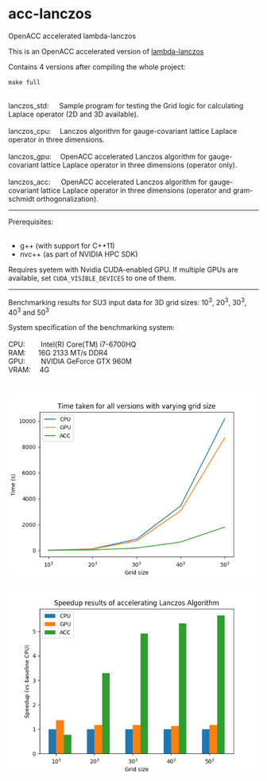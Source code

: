 # acc-lanczos
OpenACC accelerated lambda-lanczos

This is an OpenACC accelerated version of [lambda-lanczos](https://github.com/mrcdr/lambda-lanczos)

Contains 4 versions after compiling the whole project:

```
make full
```

<br />
lanczos_std:&emsp;&ensp;Sample program for testing the Grid logic for calculating Laplace operator (2D and 3D available).<br />
<br />
lanczos_cpu:&emsp; Lanczos algorithm for gauge-covariant lattice Laplace operator in three dimensions.<br />
<br />
lanczos_gpu:&emsp; OpenACC accelerated Lanczos algorithm for gauge-covariant lattice Laplace operator in three dimensions (operator only).<br />
<br />
lanczos_acc:&emsp;&ensp;OpenACC accelerated Lanczos algorithm for gauge-covariant lattice Laplace operator in three dimensions (operator and gram-schmidt orthogonalization).<br />

---

Prerequisites:<br />
<br />
* g++ (with support for C++11)<br />
* nvc++ (as part of NVIDIA HPC SDK)<br />

Requires syetem with Nvidia CUDA-enabled GPU. If multiple GPUs are available, set ```CUDA_VISIBLE_DEVICES``` to one of them.

---
Benchmarking results for SU3 input data for 3D grid sizes: 10<sup>3</sup>, 20<sup>3</sup>, 30<sup>3</sup>, 40<sup>3</sup> and 50<sup>3</sup><br />

System specification of the benchmarking system:<br />
<br />
CPU:&emsp;&ensp;&ensp; Intel(R) Core(TM) i7-6700HQ<br />
RAM:&emsp;&ensp; 16G 2133 MT/s DDR4<br />
GPU:&emsp;&ensp;&ensp; NVIDIA GeForce GTX 960M<br />
VRAM:&emsp; 4G<br />
<br />

![Time taken by serial, partial-parallelized and fullly parallel versions](https://github.com/Beck-919/acc-lanczos/blob/master/stats/line_time.png?raw=true)

![Speedup of partial-parallelized and fullly parallel versions with serial baseline](https://github.com/Beck-919/acc-lanczos/blob/master/stats/bar_speedup.png?raw=true)

